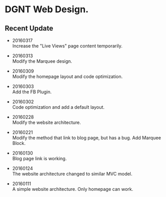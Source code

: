 DGNT Web Design.
=========


## Recent Update ##

- 20160317  
  Increase the "Live Views" page content temporarily.  

- 20160313  
  Modify the Marquee design.  

- 20160309  
  Modify the homepage layout and code optimization.  

- 20160303  
  Add the FB Plugin.  

- 20160302  
  Code optimization and add a default layout.  

- 20160228  
  Modify the website architecture.  

- 20160221  
  Modify the method that link to blog page, but has a bug. Add Marquee Block.  

- 20160130  
  Blog page link is working.  

- 20160124  
  The website architecture changed to similar MVC model.  

- 20160111  
  A simple website architecture. Only homepage can work.  







